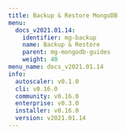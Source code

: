 ```yaml
---
title: Backup & Restore MongoDB
menu:
  docs_v2021.01.14:
    identifier: mg-backup
    name: Backup & Restore
    parent: mg-mongodb-guides
    weight: 40
menu_name: docs_v2021.01.14
info:
  autoscaler: v0.1.0
  cli: v0.16.0
  community: v0.16.0
  enterprise: v0.3.0
  installer: v0.16.0
  version: v2021.01.14
---
```


